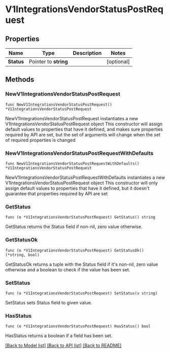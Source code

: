 # V1IntegrationsVendorStatusPostRequest

## Properties

Name | Type | Description | Notes
------------ | ------------- | ------------- | -------------
**Status** | Pointer to **string** |  | [optional] 

## Methods

### NewV1IntegrationsVendorStatusPostRequest

`func NewV1IntegrationsVendorStatusPostRequest() *V1IntegrationsVendorStatusPostRequest`

NewV1IntegrationsVendorStatusPostRequest instantiates a new V1IntegrationsVendorStatusPostRequest object
This constructor will assign default values to properties that have it defined,
and makes sure properties required by API are set, but the set of arguments
will change when the set of required properties is changed

### NewV1IntegrationsVendorStatusPostRequestWithDefaults

`func NewV1IntegrationsVendorStatusPostRequestWithDefaults() *V1IntegrationsVendorStatusPostRequest`

NewV1IntegrationsVendorStatusPostRequestWithDefaults instantiates a new V1IntegrationsVendorStatusPostRequest object
This constructor will only assign default values to properties that have it defined,
but it doesn't guarantee that properties required by API are set

### GetStatus

`func (o *V1IntegrationsVendorStatusPostRequest) GetStatus() string`

GetStatus returns the Status field if non-nil, zero value otherwise.

### GetStatusOk

`func (o *V1IntegrationsVendorStatusPostRequest) GetStatusOk() (*string, bool)`

GetStatusOk returns a tuple with the Status field if it's non-nil, zero value otherwise
and a boolean to check if the value has been set.

### SetStatus

`func (o *V1IntegrationsVendorStatusPostRequest) SetStatus(v string)`

SetStatus sets Status field to given value.

### HasStatus

`func (o *V1IntegrationsVendorStatusPostRequest) HasStatus() bool`

HasStatus returns a boolean if a field has been set.


[[Back to Model list]](../README.md#documentation-for-models) [[Back to API list]](../README.md#documentation-for-api-endpoints) [[Back to README]](../README.md)


